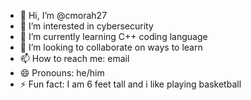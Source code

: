 - 👋 Hi, I’m @cmorah27
- 👀 I’m interested in cybersecurity
- 🌱 I’m currently learning C++ coding language
- 💞️ I’m looking to collaborate on ways to learn
- 📫 How to reach me: email
- 😄 Pronouns: he/him
- ⚡ Fun fact: I am 6 feet tall and i like playing basketball

<!---
cmorah27/cmorah27 is a ✨ special ✨ repository because its `README.md` (this file) appears on your GitHub profile.
You can click the Preview link to take a look at your changes.
--->

